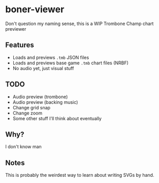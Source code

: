 # boner-viewer

Don't question my naming sense, this is a WIP Trombone Champ chart previewer

## Features

* Loads and previews `.tmb` JSON files
* Loads and previews base game `.tmb` chart files (NRBF)
* No audio yet, just visual stuff

## TODO

* Audio preview (trombone)
* Audio preview (backing music)
* Change grid snap
* Change zoom
* Some other stuff I'll think about eventually

## Why?

I don't know man

## Notes

This is probably the weirdest way to learn about writing SVGs by hand.